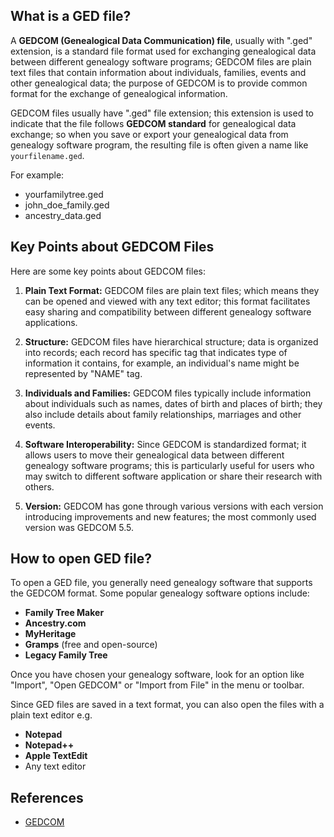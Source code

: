 ## What is a GED file?

A **GEDCOM (Genealogical Data Communication) file**, usually with ".ged" extension, is a standard file format used for exchanging genealogical data between different genealogy software programs; GEDCOM files are plain text files that contain information about individuals, families, events and other genealogical data; the purpose of GEDCOM is to provide common format for the exchange of genealogical information.

GEDCOM files usually have ".ged" file extension; this extension is used to indicate that the file follows **GEDCOM standard** for genealogical data exchange; so when you save or export your genealogical data from genealogy software program, the resulting file is often given a name like `yourfilename.ged`.

For example:

- yourfamilytree.ged
- john_doe_family.ged
- ancestry_data.ged

## Key Points about GEDCOM Files

Here are some key points about GEDCOM files:

1.  **Plain Text Format:** GEDCOM files are plain text files; which means they can be opened and viewed with any text editor; this format facilitates easy sharing and compatibility between different genealogy software applications.
    
2.  **Structure:** GEDCOM files have hierarchical structure; data is organized into records; each record has specific tag that indicates type of information it contains, for example, an individual's name might be represented by "NAME" tag.
    
3.  **Individuals and Families:** GEDCOM files typically include information about individuals such as names, dates of birth and places of birth; they also include details about family relationships, marriages and other events.
    
4.  **Software Interoperability:** Since GEDCOM is standardized format; it allows users to move their genealogical data between different genealogy software programs; this is particularly useful for users who may switch to different software application or share their research with others.
    
5.  **Version:** GEDCOM has gone through various versions with each version introducing improvements and new features; the most commonly used version was GEDCOM 5.5. 

## How to open GED file?

To open a GED file, you generally need genealogy software that supports the GEDCOM format. Some popular genealogy software options include:

- **Family Tree Maker**
- **Ancestry.com**
- **MyHeritage**
- **Gramps** (free and open-source)
- **Legacy Family Tree**

Once you have chosen your genealogy software, look for an option like "Import", "Open GEDCOM" or "Import from File" in the menu or toolbar.

Since GED files are saved in a text format, you can also open the files with a plain text editor e.g.

- **Notepad**
- **Notepad++**
- **Apple TextEdit**
- Any text editor

## References
* [GEDCOM](https://en.wikipedia.org/wiki/GEDCOM)

